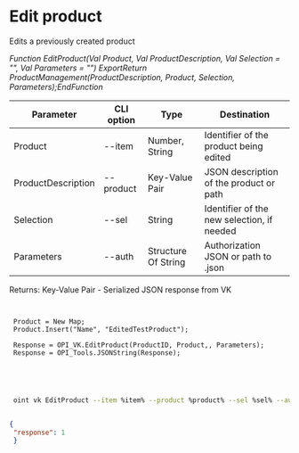 ﻿---
sidebar_position: 5
---

# Edit product
 Edits a previously created product


*Function EditProduct(Val Product, Val ProductDescription, Val Selection = "", Val Parameters = "") ExportReturn ProductManagement(ProductDescription, Product, Selection, Parameters);EndFunction*

 | Parameter | CLI option | Type | Destination |
 |-|-|-|-|
 | Product | --item | Number, String | Identifier of the product being edited |
 | ProductDescription | --product | Key-Value Pair | JSON description of the product or path |
 | Selection | --sel | String | Identifier of the new selection, if needed |
 | Parameters | --auth | Structure Of String | Authorization JSON or path to .json |

 
 Returns: Key-Value Pair - Serialized JSON response from VK

```bsl title="Code example"
	
 
 Product = New Map;
 Product.Insert("Name", "EditedTestProduct");
 
 Response = OPI_VK.EditProduct(ProductID, Product,, Parameters);
 Response = OPI_Tools.JSONString(Response);
 
 
	
```

```sh title="CLI command example"
 
 oint vk EditProduct --item %item% --product %product% --sel %sel% --auth %auth%


```


```json title="Result"

{
 "response": 1
 }

```
